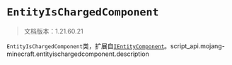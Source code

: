 # `EntityIsChargedComponent`

> 文档版本：1.21.60.21

`EntityIsChargedComponent`类，扩展自[`IEntityComponent`](./ientitycomponent.md)。script_api.mojang-minecraft.entityischargedcomponent.description
